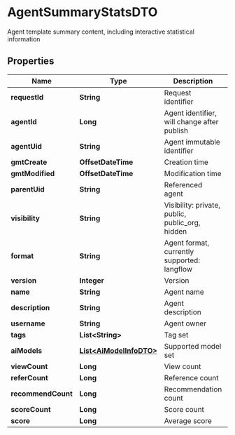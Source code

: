 

# AgentSummaryStatsDTO

Agent template summary content, including interactive statistical information

## Properties

| Name | Type | Description | Notes |
|------------ | ------------- | ------------- | -------------|
|**requestId** | **String** | Request identifier |  [optional] |
|**agentId** | **Long** | Agent identifier, will change after publish |  [optional] |
|**agentUid** | **String** | Agent immutable identifier |  [optional] |
|**gmtCreate** | **OffsetDateTime** | Creation time |  [optional] |
|**gmtModified** | **OffsetDateTime** | Modification time |  [optional] |
|**parentUid** | **String** | Referenced agent |  [optional] |
|**visibility** | **String** | Visibility: private, public, public_org, hidden |  [optional] |
|**format** | **String** | Agent format, currently supported: langflow |  [optional] |
|**version** | **Integer** | Version |  [optional] |
|**name** | **String** | Agent name |  [optional] |
|**description** | **String** | Agent description |  [optional] |
|**username** | **String** | Agent owner |  [optional] |
|**tags** | **List&lt;String&gt;** | Tag set |  [optional] |
|**aiModels** | [**List&lt;AiModelInfoDTO&gt;**](AiModelInfoDTO.md) | Supported model set |  [optional] |
|**viewCount** | **Long** | View count |  [optional] |
|**referCount** | **Long** | Reference count |  [optional] |
|**recommendCount** | **Long** | Recommendation count |  [optional] |
|**scoreCount** | **Long** | Score count |  [optional] |
|**score** | **Long** | Average score |  [optional] |



